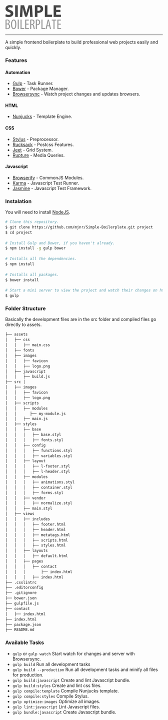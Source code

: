 ![Simple Boilerplate](/assets/images/logo.png)

---

A simple frontend boilerplate to build professional web projects easily and quickly.

### Features

#### Automation
- [Gulp](http://gulpjs.com/) - Task Runner.
- [Bower](http://bower.io/) - Package Manager.
- [Browsersync](http://www.browsersync.io/) - Watch project changes and updates browsers.

#### HTML
- [Nunjucks](https://mozilla.github.io/nunjucks/) - Template Engine.

#### CSS
- [Stylus](http://learnboost.github.io/stylus/) - Preprocessor.
- [Rucksack](https://simplaio.github.io/rucksack/) - Postcss Features.
- [Jeet](http://jeet.gs/) - Grid System.
- [Rupture](http://jenius.github.io/rupture/) - Media Queries.

#### Javascript
- [Browserify](http://browserify.org/) - CommonJS Modules.
- [Karma](http://karma-runner.github.io/) - Javascript Test Runner.
- [Jasmine](http://jasmine.github.io/) - Javascript Test Framework.

### Instalation

You will need to install [NodeJS](http://nodejs.org/).

```sh
# Clone this repository.
$ git clone https://github.com/mjnr/Simple-Boilerplate.git project
$ cd project

# Install Gulp and Bower, if you haven't already.
$ npm install -g gulp bower

# Installs all the dependencies.
$ npm install

# Installs all packages.
$ bower install

# Start a mini server to view the project and watch their changes on http://localhost:3000/
$ gulp
```

### Folder Structure

Basically the development files are in the src folder and compiled files go directly to assets.

```sh
├── assets
│   ├── css
│   │   ├── main.css
│   ├── fonts
│   ├── images
│   │   ├── favicon
│   │   ├── logo.png
│   ├── javascript
│   │   ├── build.js
├── src │
│   ├── images
│   │   ├── favicon
│   │   ├── logo.png
│   ├── scripts
│   │   ├── modules
│   │      ├── my-module.js
│   │   ├── main.js
│   ├── styles
│   │   ├── base
│   │   │   ├── base.styl
│   │   │   ├── fonts.styl
│   │   ├── config
│   │   │   ├── functions.styl
│   │   │   ├── variables.styl
│   │   ├── layout
│   │   │   ├── l-footer.styl
│   │   │   ├── l-header.styl
│   │   ├── modules
│   │   │   ├── animations.styl
│   │   │   ├── container.styl
│   │   │   ├── forms.styl
│   │   ├── vendor
│   │   │   ├── normalize.styl
│   │   ├── main.styl
│   ├── views
│   │   ├── includes
│   │   │   ├── footer.html
│   │   │   ├── header.html
│   │   │   ├── metatags.html
│   │   │   ├── scripts.html
│   │   │   ├── styles.html
│   │   ├── layouts
│   │   │   ├── default.html
│   │   ├── pages
│   │   │   ├── contact
│   │   │       ├── index.html
│   │   │   ├── index.html
├── .csslintrc
├── .editorconfig
├── .gitignore
├── bower.json
├── gulpfile.js
├── contact
│   ├── index.html
├── index.html
├── package.json
├── README.md
```
### Available Tasks
- `gulp` or `gulp watch` Start watch for changes and server with Browsersync.
- `gulp build` Run all development tasks
- `gulp build --production` Run all development tasks and minify all files for production.
- `gulp build:javascript` Create and lint Javascript bundle.
- `gulp build:styles` Create and lint css files.
- `gulp compile:template` Compile Nunjucks template.
- `gulp compile:styles` Compile Stylus.
- `gulp optimize:images` Optimize all images.
- `gulp lint:javascript` Lint Javascript files.
- `gulp bundle:javascript` Create Javascript bundle.
